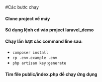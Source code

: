 #Các bước chạy
#### Clone project về máy
#### Sử dụng lệnh cd vào project laravel_demo
#### Chạy lần lượt các command line sau:
- `composer install`
- `cp .env.example .env`
- `php artisan key:generate`
#### Tìm file public/index.php để chạy ứng dụng



